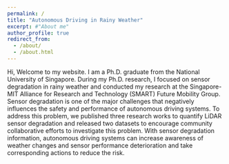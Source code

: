 ```yaml
---
permalink: /
title: "Autonomous Driving in Rainy Weather"
excerpt: #"About me"
author_profile: true
redirect_from: 
  - /about/
  - /about.html
---
```


Hi, Welcome to my website. I am a Ph.D. graduate from the National University of Singapore. During my Ph.D. research, I focused on sensor degradation in rainy weather and conducted my research at the Singapore-MIT Alliance for Research and Technology (SMART) Future Mobility Group. Sensor degradation is one of the major challenges that negatively influences the safety and performance of autonomous driving systems. To address this problem, we published three research works to quantify LiDAR sensor degradation and released two datasets to encourage community collaborative efforts to investigate this problem. With sensor degradation information, autonomous driving systems can increase awareness of weather changes and sensor performance deterioration and take corresponding actions to reduce the risk.